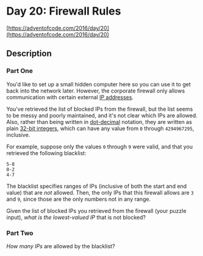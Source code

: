 # Day 20: Firewall Rules

[https://adventofcode.com/2016/day/20](https://adventofcode.com/2016/day/20)

## Description

### Part One

You'd like to set up a small hidden computer here so you can use it to <span title="I'll create a GUI interface using Visual Basic... see if I can track an IP address.">get back into the network</span> later. However, the corporate firewall only allows communication with certain external [IP addresses](https://en.wikipedia.org/wiki/IPv4#Addressing).

You've retrieved the list of blocked IPs from the firewall, but the list seems to be messy and poorly maintained, and it's not clear which IPs are allowed. Also, rather than being written in [dot-decimal](https://en.wikipedia.org/wiki/Dot-decimal_notation) notation, they are written as plain [32-bit integers](https://en.wikipedia.org/wiki/32-bit), which can have any value from `0` through `4294967295`, inclusive.

For example, suppose only the values `0` through `9` were valid, and that you retrieved the following blacklist:

    5-8
    0-2
    4-7
    

The blacklist specifies ranges of IPs (inclusive of both the start and end value) that are _not_ allowed. Then, the only IPs that this firewall allows are `3` and `9`, since those are the only numbers not in any range.

Given the list of blocked IPs you retrieved from the firewall (your puzzle input), _what is the lowest-valued IP_ that is not blocked?

### Part Two

_How many IPs_ are allowed by the blacklist?
